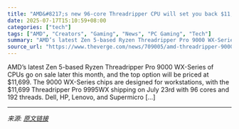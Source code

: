 ```yaml
---
title: "AMD&#8217;s new 96-core Threadripper CPU will set you back $11,699"
date: 2025-07-17T15:10:59+08:00
categories: ["tech"]
tags: ["AMD", "Creators", "Gaming", "News", "PC Gaming", "Tech"]
summary: "AMD’s latest Zen 5-based Ryzen Threadripper Pro 9000 WX-Series of CPUs go on sale later this month, and the top option will be priced at $11,699. The 9000 WX-Series chips are designed for workstations"
source_url: "https://www.theverge.com/news/709005/amd-threadripper-9000-pro-wx-series-pricing-availability"
---
```


AMD’s latest Zen 5-based Ryzen Threadripper Pro 9000 WX-Series of CPUs go on sale later this month, and the top option will be priced at $11,699. The 9000 WX-Series chips are designed for workstations, with the $11,699 Threadripper Pro 9995WX shipping on July 23rd with 96 cores and 192 threads. Dell, HP, Lenovo, and Supermicro [&#8230;]

---

*来源: [原文链接](https://www.theverge.com/news/709005/amd-threadripper-9000-pro-wx-series-pricing-availability)*
